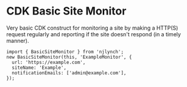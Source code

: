 # CDK Basic Site Monitor

Very basic CDK construct for monitoring a site by making a HTTP(S) request regularly and reporting if the site doesn't respond (in a timely manner).

```
import { BasicSiteMonitor } from 'njlynch';
new BasicSiteMonitor(this, 'ExampleMonitor', {
  url: 'https://example.com',
  siteName: 'Example',
  notificationEmails: ['admin@example.com'],
});